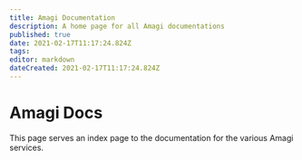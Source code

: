 ```yaml
---
title: Amagi Documentation
description: A home page for all Amagi documentations
published: true
date: 2021-02-17T11:17:24.824Z
tags: 
editor: markdown
dateCreated: 2021-02-17T11:17:24.824Z
---
```


# Amagi Docs

This page serves an index page to the documentation for the various Amagi services.

